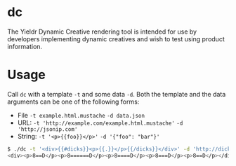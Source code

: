 # dc

The Yieldr Dynamic Creative rendering tool is intended for use by developers implementing dynamic creatives and wish to test using product information.

# Usage

Call `dc` with a template `-t` and some data `-d`. Both the template and the data arguments can be one of the following forms:

- File `-t example.html.mustache` `-d data.json`
- URL: `-t 'http://example.com/example.html.mustache'` `-d 'http://jsonip.com'`
- String: `-t '<p>{{foo}}</p>'` `-d '{"foo": "bar"}'`

```bash
$ ./dc -t '<div>{{#dicks}}<p>{{.}}</p>{{/dicks}}</div>' -d 'http://dicks-api.herokuapp.com/dicks/5'
<div><p>8==D</p><p>8======D</p><p>8====D</p><p>8===D</p><p>8==D</p></div>
```

